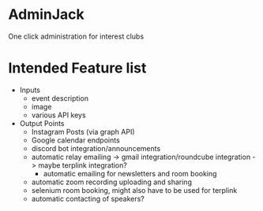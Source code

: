 # AdminJack
One click administration for interest clubs

# Intended Feature list
- Inputs
  - event description
  - image
  - various API keys
- Output Points
  - Instagram Posts (via graph API)
  - Google calendar endpoints
  - discord bot integration/announcements
  - automatic relay emailing -> gmail integration/roundcube integration -> maybe terplink integration?
    - automatic emailing for newsletters and room booking
  - automatic zoom recording uploading and sharing
  - selenium room booking, might also have to be used for terplink
  - automatic contacting of speakers?
